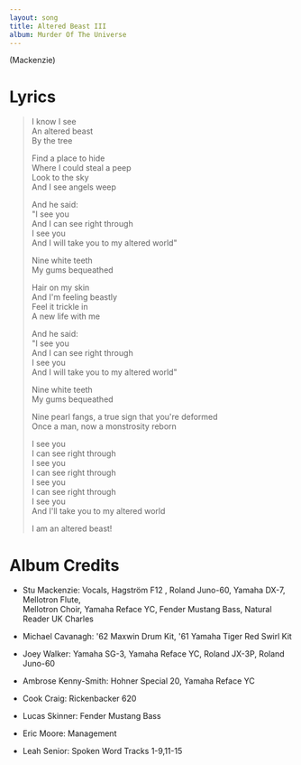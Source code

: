 ```yaml
---
layout: song
title: Altered Beast III
album: Murder Of The Universe
---
```


(Mackenzie)

# Lyrics

> I know I see  
> An altered beast  
> By the tree  
>  
> Find a place to hide  
> Where I could steal a peep  
> Look to the sky  
> And I see angels weep  
>  
> And he said:  
> "I see you  
> And I can see right through  
> I see you  
> And I will take you to my altered world"  
>  
> Nine white teeth  
> My gums bequeathed  
>  
> Hair on my skin  
> And I'm feeling beastly  
> Feel it trickle in  
> A new life with me  
>  
> And he said:  
> "I see you  
> And I can see right through  
> I see you  
> And I will take you to my altered world"  
> 
> Nine white teeth  
> My gums bequeathed  
>  
> Nine pearl fangs, a true sign that you're deformed  
> Once a man, now a monstrosity reborn  
>  
> I see you  
> I can see right through  
> I see you  
> I can see right through  
> I see you  
> I can see right through  
> I see you  
> And I'll take you to my altered world  
>  
> I am an altered beast!  

# Album Credits

* Stu Mackenzie: Vocals, Hagström F12 , Roland Juno-60, Yamaha DX-7, Mellotron Flute,  
Mellotron Choir, Yamaha Reface YC, Fender Mustang Bass, Natural Reader UK Charles
* Michael Cavanagh: '62 Maxwin Drum Kit, '61 Yamaha Tiger Red Swirl Kit
* Joey Walker: Yamaha SG-3, Yamaha Reface YC, Roland JX-3P, Roland Juno-60
* Ambrose Kenny-Smith: Hohner Special 20, Yamaha Reface YC
* Cook Craig: Rickenbacker 620
* Lucas Skinner: Fender Mustang Bass
* Eric Moore: Management

* Leah Senior: Spoken Word Tracks 1-9,11-15
